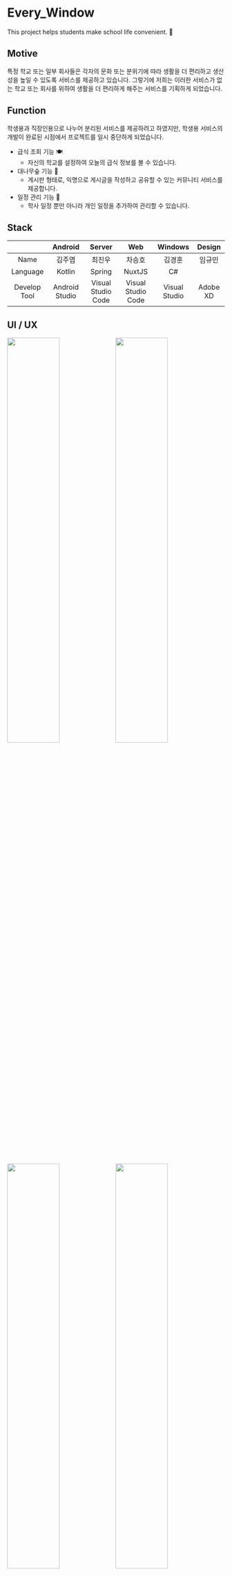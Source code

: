 # Every_Window 

This project helps students make school life convenient. 🏫

## Motive
특정 학교 또는 일부 회사들은 각자의 문화 또는 분위기에 따라 생활을 더 편리하고 생산성을 높일 수 있도록 서비스를 제공하고 있습니다.
그렇기에 저희는 이러한 서비스가 없는 학교 또는 회사를 위하여 생활을 더 편리하게 해주는 서비스를 기획하게 되었습니다.

## Function
학생용과 직장인용으로 나누어 분리된 서비스를 제공하려고 하였지만, 학생용 서비스의 개발이 완료된 시점에서 프로젝트를 일시 중단하게 되었습니다.

- 급식 조회 기능 🍽
  - 자신의 학교를 설정하여 오늘의 급식 정보를 볼 수 있습니다.
- 대나무숲 기능 🌴
  - 게시판 형태로, 익명으로 게시글을 작성하고 공유할 수 있는 커뮤니티 서비스를 제공합니다.
- 일정 관리 기능 📅
  - 학사 일정 뿐만 아니라 개인 일정을 추가하여 관리할 수 있습니다.

## Stack

|                      | Android     | Server        | Web | Windows  | Design|
|:--------------------:|:---------------:|:------------------:|:-----:|:----:|:---:|
| Name | 김주엽 | 최진우       | 차승호 | 김경훈| 임규민|
| Language | Kotlin| Spring| NuxtJS| C#||
| Develop Tool     | Android Studio  | Visual Studio Code | Visual Studio Code| Visual Studio|  Adobe XD|

## UI / UX

<div>
<img src="https://user-images.githubusercontent.com/48943501/93597404-f753f600-f9f5-11ea-844f-86e0921d0a1a.png" width="49%" />
<img src="https://user-images.githubusercontent.com/48943501/93597481-16eb1e80-f9f6-11ea-9265-bc35c65c2d3a.png" width="49%" />
</div>
<div>
<img src="https://user-images.githubusercontent.com/48943501/93599386-05574600-f9f9-11ea-97e3-26ca8ae0f4b2.png" width="49%" />
<img src="https://user-images.githubusercontent.com/48943501/93599406-1011db00-f9f9-11ea-8800-87e3062fd04f.png" width="49%" />
</div>
<div>
<img src="https://user-images.githubusercontent.com/48943501/93599473-21f37e00-f9f9-11ea-9f54-fd2bf126fe9d.png" width="49%" />
</div>
